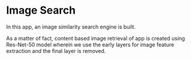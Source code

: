 # Image Search
In this app, an image similarity search engine is built. 

As a matter of fact, content based image retrieval of app is created using Res-Net-50 model wherein we use the early layers for image feature extraction and the final layer is removed. 
